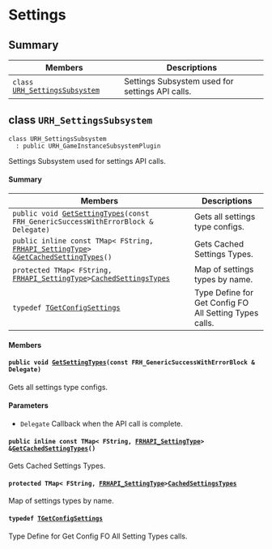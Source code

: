 # Settings <a id="group__Settings"></a>

## Summary

 Members                        | Descriptions                                
--------------------------------|---------------------------------------------
`class `[`URH_SettingsSubsystem`](#classURH__SettingsSubsystem) | Settings Subsystem used for settings API calls.

## class `URH_SettingsSubsystem` <a id="classURH__SettingsSubsystem"></a>

```
class URH_SettingsSubsystem
  : public URH_GameInstanceSubsystemPlugin
```

Settings Subsystem used for settings API calls.

#### Summary

 Members                        | Descriptions                                
--------------------------------|---------------------------------------------
`public void `[`GetSettingTypes`](#classURH__SettingsSubsystem_1a9baeabf8f6c627f0aeb372d167860dbb)`(const FRH_GenericSuccessWithErrorBlock & Delegate)` | Gets all settings type configs.
`public inline const TMap< FString, `[`FRHAPI_SettingType`](models/RHAPI_SettingType.md#structFRHAPI__SettingType)` > & `[`GetCachedSettingTypes`](#classURH__SettingsSubsystem_1abb85d55eef809317eec10c4389832e19)`()` | Gets Cached Settings Types.
`protected TMap< FString, `[`FRHAPI_SettingType`](models/RHAPI_SettingType.md#structFRHAPI__SettingType)` > `[`CachedSettingsTypes`](#classURH__SettingsSubsystem_1ab978c2c24f56b7723acdc0c5fb7264d5) | Map of settings types by name.
`typedef `[`TGetConfigSettings`](#classURH__SettingsSubsystem_1a38cbf40b30111c905cd3926ac5c9d368) | Type Define for Get Config FO All Setting Types calls.

#### Members

#### `public void `[`GetSettingTypes`](#classURH__SettingsSubsystem_1a9baeabf8f6c627f0aeb372d167860dbb)`(const FRH_GenericSuccessWithErrorBlock & Delegate)` <a id="classURH__SettingsSubsystem_1a9baeabf8f6c627f0aeb372d167860dbb"></a>

Gets all settings type configs.

#### Parameters
* `Delegate` Callback when the API call is complete.

#### `public inline const TMap< FString, `[`FRHAPI_SettingType`](models/RHAPI_SettingType.md#structFRHAPI__SettingType)` > & `[`GetCachedSettingTypes`](#classURH__SettingsSubsystem_1abb85d55eef809317eec10c4389832e19)`()` <a id="classURH__SettingsSubsystem_1abb85d55eef809317eec10c4389832e19"></a>

Gets Cached Settings Types.

#### `protected TMap< FString, `[`FRHAPI_SettingType`](models/RHAPI_SettingType.md#structFRHAPI__SettingType)` > `[`CachedSettingsTypes`](#classURH__SettingsSubsystem_1ab978c2c24f56b7723acdc0c5fb7264d5) <a id="classURH__SettingsSubsystem_1ab978c2c24f56b7723acdc0c5fb7264d5"></a>

Map of settings types by name.

#### `typedef `[`TGetConfigSettings`](#classURH__SettingsSubsystem_1a38cbf40b30111c905cd3926ac5c9d368) <a id="classURH__SettingsSubsystem_1a38cbf40b30111c905cd3926ac5c9d368"></a>

Type Define for Get Config FO All Setting Types calls.

